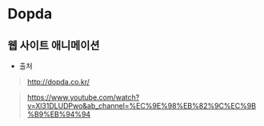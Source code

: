 # Dopda
## 웹 사이트 애니메이션

- 출처
> http://dopda.co.kr/

> https://www.youtube.com/watch?v=Xl31DLUDPwo&ab_channel=%EC%9E%98%EB%82%9C%EC%9B%B9%EB%94%94
